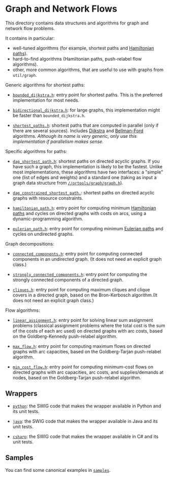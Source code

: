 # Graph and Network Flows

This directory contains data structures and algorithms for graph and network
flow problems.

It contains in particular:

*   well-tuned algorithms (for example, shortest paths and
    [Hamiltonian paths](https://en.wikipedia.org/wiki/Hamiltonian_path)).
*   hard-to-find algorithms (Hamiltonian paths, push-relabel flow algorithms).
*   other, more common algorithms, that are useful to use with graphs from
    `util/graph`.

Generic algorithms for shortest paths:

*   [`bounded_dijkstra.h`][bounded_dijkstra_h]: entry point for shortest paths.
    This is the preferred implementation for most needs.

*   [`bidirectional_dijkstra.h`][bidirectional_dijkstra_h]: for large graphs,
    this implementation might be faster than `bounded_dijkstra.h`.

*   [`shortest_paths.h`][shortest_paths_h]: shortest paths that are computed in
    parallel (only if there are several sources). Includes
    [Dijkstra](https://en.wikipedia.org/wiki/Dijkstra%27s_algorithm) and
    [Bellman-Ford](https://en.wikipedia.org/wiki/Bellman%E2%80%93Ford_algorithm)
    algorithms. *Although its name is very generic, only use this implementation
    if parallelism makes sense.*

Specific algorithms for paths:

*   [`dag_shortest_path.h`][dag_shortest_path_h]: shortest paths on directed
    acyclic graphs. If you have such a graph, this implementation is likely to
    be the fastest. Unlike most implementations, these algorithms have two
    interfaces: a "simple" one (list of edges and weights) and a standard one
    (taking as input a graph data structure from
    [`//ortools/graph/graph.h`][graph_h]).

*   [`dag_constrained_shortest_path.`][dag_constrained_shortest_path_h]:
    shortest paths on directed acyclic graphs with resource constraints.

*   [`hamiltonian_path.h`][hamiltonian_path_h]: entry point for computing
    minimum [Hamiltonian paths](https://en.wikipedia.org/wiki/Hamiltonian_path)
    and cycles on directed graphs with costs on arcs, using a
    dynamic-programming algorithm.

*   [`eulerian_path.h`][eulerian_path_h]: entry point for computing minimum
    [Eulerian paths](https://en.wikipedia.org/wiki/Eulerian_path) and cycles on
    undirected graphs.

Graph decompositions:

* [`connected_components.h`][connected_components_h]: entry point for computing
  connected components in an undirected graph. (It does not need an explicit
  graph class.)

* [`strongly_connected_components.h`][strongly_connected_components_h]: entry
  point for computing the strongly connected components of a directed graph.

*   [`cliques.h`][cliques_h]: entry point for computing maximum cliques and
    clique covers in a directed graph, based on the Bron-Kerbosch algorithm.(It
    does not need an explicit graph class.)

Flow algorithms:

*   [`linear_assignment.h`][linear_assignment_h]: entry point for solving linear
    sum assignment problems (classical assignment problems where the total cost
    is the sum of the costs of each arc used) on directed graphs with arc costs,
    based on the Goldberg-Kennedy push-relabel algorithm.

*   [`max_flow.h`][max_flow_h]: entry point for computing maximum flows on
    directed graphs with arc capacities, based on the Goldberg-Tarjan
    push-relabel algorithm.

*   [`min_cost_flow.h`][min_cost_flow_h]: entry point for computing minimum-cost
    flows on directed graphs with arc capacities, arc costs, and
    supplies/demands at nodes, based on the Goldberg-Tarjan push-relabel
    algorithm.

## Wrappers

*   [`python`](python): the SWIG code that makes the wrapper available in Python
    and its unit tests.

*   [`java`](java): the SWIG code that makes the wrapper available in Java and
    its unit tests.

*   [`csharp`](csharp): the SWIG code that makes the wrapper available in C# and
    its unit tests.

## Samples

You can find some canonical examples in [`samples`][samples].

<!-- Links used throughout the document. -->

[graph_h]: ../graph/graph.h
[bounded_dijkstra_h]: ../graph/bounded_dijkstra.h
[bidirectional_dijkstra_h]: ../graph/bidirectional_dijkstra.h
[shortest_paths_h]: ../graph/shortest_paths.h
[dag_shortest_path_h]: ../graph/dag_shortest_path.h
[dag_constrained_shortest_path_h]: ../graph/dag_constrained_shortest_path.h
[hamiltonian_path_h]: ../graph/hamiltonian_path.h
[eulerian_path_h]: ../graph/eulerian_path.h
[connected_components_h]: ../graph/connected_components.h
[strongly_connected_components_h]: ../graph/strongly_connected_components.h
[cliques_h]: ../graph/cliques.h
[linear_assignment_h]: ../graph/linear_assignment.h
[max_flow_h]: ../graph/max_flow.h
[min_cost_flow_h]: ../graph/min_cost_flow.h
[samples]: ../graph/samples/
[graph]: ../graph/
